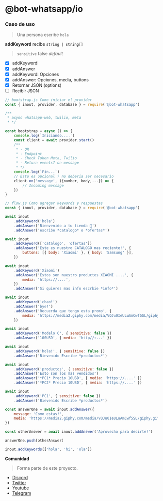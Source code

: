 # @bot-whatsapp/io

### Caso de uso

> Una persona escribe `hola`

**addKeyword** recibe `string | string[]`

> `sensitive` false _default_

-   [x] addKeyword
-   [x] addAnswer
-   [x] addKeyword: Opciones
-   [x] addAnswer: Opciones, media, buttons
-   [x] Retornar JSON (options)
-   [ ] Recibir JSON

```js
// bootstrap.js Como iniciar el provider
const { inout, provider, database } = require('@bot-whatsapp')

/**
 * async whatsapp-web, twilio, meta
 * */

const bootstrap = async () => {
    console.log(`Iniciando....`)
    const client = await provider.start()
    /**
     * - QR
     * - Endpoint
     * - Check Token Meta, Twilio
     * - Return events? on message
     * */
    console.log(`Fin...`)
    // Esto es opcional ? no deberia ser necesario
    client.on('message', ({number, body,...}) => {
        // Incoming message
    })
}

```

```js
// flow.js Como agregar keywords y respuestas
const { inout, provider, database } = require('@bot-whatsapp')

await inout
    .addKeyword('hola')
    .addAnswer('Bienvenido a tu tienda 🥲')
    .addAnswer('escribe *catalogo* o *ofertas*')

await inout
    .addKeyword(['catalogo', 'ofertas'])
    .addAnswer('Este es nuestro CATALOGO mas reciente!', {
        buttons: [{ body: 'Xiaomi' }, { body: 'Samsung' }],
    })

await inout
    .addKeyword('Xiaomi')
    .addAnswer('Estos son nuestro productos XIAOMI ....', {
        media: 'https://....',
    })
    .addAnswer('Si quieres mas info escrbie *info*')

await inout
    .addKeyword('chao!')
    .addAnswer('bye!')
    .addAnswer('Recuerda que tengo esta promo', {
        media: 'https://media2.giphy.com/media/VQJu0IeULuAmCwf5SL/giphy.gif',
    })

await inout
    .addKeyword('Modelo C', { sensitive: false })
    .addAnswer('100USD', { media: 'http//:...' })

await inout
    .addKeyword('hola!', { sensitive: false })
    .addAnswer('Bievenido Escribe *productos*')

await inout
    .addKeyword('productos', { sensitive: false })
    .addAnswer('Esto son los mas vendidos')
    .addAnswer('*PC1* Precio 10USD', { media: 'https://....' })
    .addAnswer('*PC2* Precio 10USD', { media: 'https://....' })

await inout
    .addKeyword('PC1', { sensitive: false })
    .addAnswer('Bievenido Escribe *productos*')

const answerOne = await inout.addAnswer({
    message: 'Como estas!',
    media: 'https://media2.giphy.com/media/VQJu0IeULuAmCwf5SL/giphy.gif',
})

const otherAnswer = await inout.addAnswer('Aprovecho para decirte!')

answerOne.push(otherAnswer)

inout.addKeywords(['hola', 'hi', 'ola'])
```

**Comunidad**

> Forma parte de este proyecto.

-   [Discord](https://link.codigoencasa.com/DISCORD)
-   [Twitter](https://twitter.com/leifermendez)
-   [Youtube](https://www.youtube.com/watch?v=5lEMCeWEJ8o&list=PL_WGMLcL4jzWPhdhcUyhbFU6bC0oJd2BR)
-   [Telegram](https://t.me/leifermendez)
